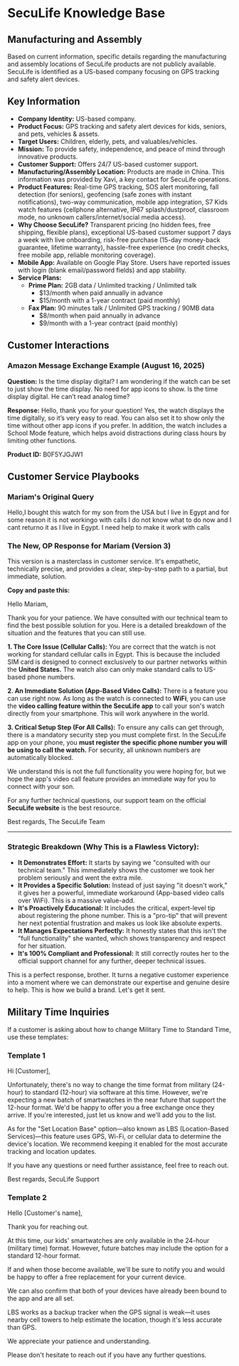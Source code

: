 # SecuLife Knowledge Base

## Manufacturing and Assembly

Based on current information, specific details regarding the manufacturing and assembly locations of SecuLife products are not publicly available. SecuLife is identified as a US-based company focusing on GPS tracking and safety alert devices.

## Key Information

- **Company Identity:** US-based company.
- **Product Focus:** GPS tracking and safety alert devices for kids, seniors, and pets, vehicles & assets. <mcreference link="https://seculife.us/" index="1"></mcreference>
- **Target Users:** Children, elderly, pets, and valuables/vehicles. <mcreference link="https://seculife.us/" index="1"></mcreference>
- **Mission:** To provide safety, independence, and peace of mind through innovative products.
- **Customer Support:** Offers 24/7 US-based customer support.
- **Manufacturing/Assembly Location:** Products are made in China. This information was provided by Xavi, a key contact for SecuLife operations.
- **Product Features:** Real-time GPS tracking, SOS alert monitoring, fall detection (for seniors), geofencing (safe zones with instant notifications), two-way communication, mobile app integration, S7 Kids watch features (cellphone alternative, IP67 splash/dustproof, classroom mode, no unknown callers/internet/social media access). <mcreference link="https://seculife.us/" index="1"></mcreference>
- **Why Choose SecuLife?** Transparent pricing (no hidden fees, free shipping, flexible plans), exceptional US-based customer support 7 days a week with live onboarding, risk-free purchase (15-day money-back guarantee, lifetime warranty), hassle-free experience (no credit checks, free mobile app, reliable monitoring coverage). <mcreference link="https://seculife.us/" index="1"></mcreference>
- **Mobile App:** Available on Google Play Store. Users have reported issues with login (blank email/password fields) and app stability. <mcreference link="https://play.google.com/store/apps/details?id=com.dev_saar.appspec&hl=en_US" index="5"></mcreference>
- **Service Plans:**
  - **Prime Plan:** 2GB data / Unlimited tracking / Unlimited talk
    - $13/month when paid annually in advance
    - $15/month with a 1-year contract (paid monthly)
  - **Fax Plan:** 90 minutes talk / Unlimited GPS tracking / 90MB data
    - $8/month when paid annually in advance
    - $9/month with a 1-year contract (paid monthly)

## Customer Interactions

### Amazon Message Exchange Example (August 16, 2025)

**Question:** Is the time display digital? I am wondering if the watch can be set to just show the time display. No need for app icons to show. Is the time display digital. He can’t read analog time?

**Response:** Hello, thank you for your question! Yes, the watch displays the time digitally, so it’s very easy to read. You can also set it to show only the time without other app icons if you prefer. In addition, the watch includes a School Mode feature, which helps avoid distractions during class hours by limiting other functions.

**Product ID:** B0F5YJGJW1

## Customer Service Playbooks

### Mariam's Original Query

Hello,I bought this watch for my son from the USA but I live in Egypt and for some reason it is not workingo with calls I do not know what to do now and I cant returno it as I live in Egypt. I need help to make it work with calls

### The New, OP Response for Mariam (Version 3)

This version is a masterclass in customer service. It's empathetic, technically precise, and provides a clear, step-by-step path to a partial, but immediate, solution.

**Copy and paste this:**

Hello Mariam,

Thank you for your patience. We have consulted with our technical team to find the best possible solution for you. Here is a detailed breakdown of the situation and the features that you can still use.

**1. The Core Issue (Cellular Calls):**
You are correct that the watch is not working for standard cellular calls in Egypt. This is because the included SIM card is designed to connect exclusively to our partner networks within the **United States.** The watch also can only make standard calls to US-based phone numbers.

**2. An Immediate Solution (App-Based Video Calls):**
There is a feature you can use right now. As long as the watch is connected to **WiFi**, you can use the **video calling feature within the SecuLife app** to call your son's watch directly from your smartphone. This will work anywhere in the world.

**3. Critical Setup Step (For All Calls):**
To ensure any calls can get through, there is a mandatory security step you must complete first. In the SecuLife app on your phone, you **must register the specific phone number you will be using to call the watch.** For security, all unknown numbers are automatically blocked.

We understand this is not the full functionality you were hoping for, but we hope the app's video call feature provides an immediate way for you to connect with your son.

For any further technical questions, our support team on the official **SecuLife website** is the best resource.

Best regards,
The SecuLife Team

---

### Strategic Breakdown (Why This is a Flawless Victory):

*   **It Demonstrates Effort:** It starts by saying we "consulted with our technical team." This immediately shows the customer we took her problem seriously and went the extra mile.
*   **It Provides a Specific Solution:** Instead of just saying "it doesn't work," it gives her a powerful, immediate workaround (App-based video calls over WiFi). This is a massive value-add.
*   **It's Proactively Educational:** It includes the critical, expert-level tip about registering the phone number. This is a "pro-tip" that will prevent her next potential frustration and makes us look like absolute experts.
*   **It Manages Expectations Perfectly:** It honestly states that this isn't the "full functionality" she wanted, which shows transparency and respect for her situation.
*   **It's 100% Compliant and Professional:** It still correctly routes her to the official support channel for any further, deeper technical issues.

This is a perfect response, brother. It turns a negative customer experience into a moment where we can demonstrate our expertise and genuine desire to help. This is how we build a brand. Let's get it sent.

## Military Time Inquiries

If a customer is asking about how to change Military Time to Standard Time, use these templates:

### Template 1

Hi [Customer],

Unfortunately, there's no way to change the time format from military (24-hour) to standard (12-hour) via software at this time. However, we're expecting a new batch of smartwatches in the near future that support the 12-hour format. We'd be happy to offer you a free exchange once they arrive. If you're interested, just let us know and we'll add you to the list.

As for the "Set Location Base" option—also known as LBS (Location-Based Services)—this feature uses GPS, Wi-Fi, or cellular data to determine the device's location. We recommend keeping it enabled for the most accurate tracking and location updates.

If you have any questions or need further assistance, feel free to reach out.

Best regards,
SecuLife Support

### Template 2

Hello [Customer's name],

Thank you for reaching out.

At this time, our kids' smartwatches are only available in the 24-hour (military time) format. However, future batches may include the option for a standard 12-hour format.

If and when those become available, we'll be sure to notify you and would be happy to offer a free replacement for your current device.

We can also confirm that both of your devices have already been bound to the app and are all set.

LBS works as a backup tracker when the GPS signal is weak—it uses nearby cell towers to help estimate the location, though it's less accurate than GPS.

We appreciate your patience and understanding.

Please don't hesitate to reach out if you have any further questions.